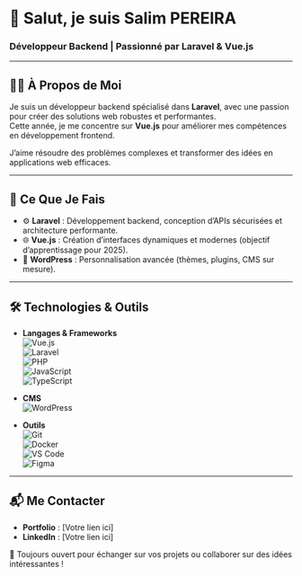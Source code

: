 # 👋 Salut, je suis **Salim PEREIRA**  
### Développeur Backend | Passionné par Laravel & Vue.js  

---

## 🧑‍💻 À Propos de Moi  
Je suis un développeur backend spécialisé dans **Laravel**, avec une passion pour créer des solutions web robustes et performantes.  
Cette année, je me concentre sur **Vue.js** pour améliorer mes compétences en développement frontend.  

J’aime résoudre des problèmes complexes et transformer des idées en applications web efficaces.  

---

## 🚀 Ce Que Je Fais  
- ⚙️ **Laravel** : Développement backend, conception d’APIs sécurisées et architecture performante.  
- 🌐 **Vue.js** : Création d’interfaces dynamiques et modernes (objectif d’apprentissage pour 2025).  
- 🌟 **WordPress** : Personnalisation avancée (thèmes, plugins, CMS sur mesure).  

---

## 🛠️ Technologies & Outils  
- **Langages & Frameworks**  
  ![Vue.js](https://img.shields.io/badge/-Vue.js-4FC08D?logo=vue.js&logoColor=white)  
  ![Laravel](https://img.shields.io/badge/-Laravel-FF2D20?logo=laravel&logoColor=white)  
  ![PHP](https://img.shields.io/badge/-PHP-777BB4?logo=php&logoColor=white)  
  ![JavaScript](https://img.shields.io/badge/-JavaScript-F7DF1E?logo=javascript&logoColor=black)  
  ![TypeScript](https://img.shields.io/badge/-TypeScript-3178C6?logo=typescript&logoColor=white)  

- **CMS**  
  ![WordPress](https://img.shields.io/badge/-WordPress-21759B?logo=wordpress&logoColor=white)  

- **Outils**  
  ![Git](https://img.shields.io/badge/-Git-F05032?logo=git&logoColor=white)  
  ![Docker](https://img.shields.io/badge/-Docker-2496ED?logo=docker&logoColor=white)  
  ![VS Code](https://img.shields.io/badge/-VS%20Code-007ACC?logo=visual-studio-code&logoColor=white)  
  ![Figma](https://img.shields.io/badge/-Figma-F24E1E?logo=figma&logoColor=white)  

---

## 📬 Me Contacter  
- **Portfolio** : [Votre lien ici]  
- **LinkedIn** : [Votre lien ici]  

💬 Toujours ouvert pour échanger sur vos projets ou collaborer sur des idées intéressantes !  

